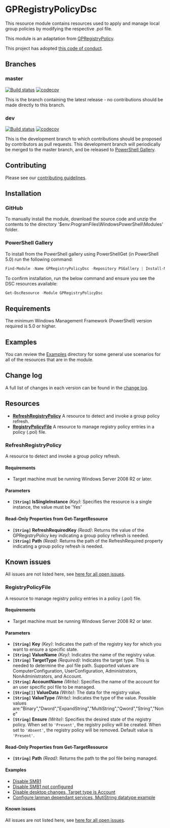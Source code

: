 # GPRegistryPolicyDsc

This resource module contains resources used to apply and manage local group policies
by modifying the respective .pol file.

This module is an adaptation from [GPRegistryPolicy](https://github.com/PowerShell/GPRegistryPolicy).

This project has adopted [this code of conduct](CODE_OF_CONDUCT.md).

## Branches

### master

[![Build status](https://ci.appveyor.com/api/projects/status/3w6ohuqnmxin63kf/branch/master?svg=true)](https://ci.appveyor.com/project/dsccommunity/GPRegistryPolicyDsc/branch/master)
[![codecov](https://codecov.io/gh/dsccommunity/GPRegistryPolicyDsc/branch/master/graph/badge.svg)](https://codecov.io/gh/dsccommunity/GPRegistryPolicyDsc/branch/master)

This is the branch containing the latest release -
no contributions should be made directly to this branch.

### dev

[![Build status](https://ci.appveyor.com/api/projects/status/3w6ohuqnmxin63kf/branch/dev?svg=true)](https://ci.appveyor.com/project/dsccommunity/GPRegistryPolicyDsc/branch/dev)
[![codecov](https://codecov.io/gh/dsccommunity/GPRegistryPolicyDsc/branch/dev/graph/badge.svg)](https://codecov.io/gh/dsccommunity/GPRegistryPolicyDsc/branch/dev)

This is the development branch to which contributions should be proposed
by contributors as pull requests.
This development branch will periodically be merged to the master branch,
and be released to [PowerShell Gallery](https://www.powershellgallery.com/).

## Contributing

Please see our [contributing guidelines](/CONTRIBUTING.md).

## Installation

### GitHub

To manually install the module,
download the source code and unzip the contents to the directory
'$env:ProgramFiles\WindowsPowerShell\Modules' folder.

### PowerShell Gallery

To install from the PowerShell gallery using PowerShellGet (in PowerShell 5.0)
run the following command:

```powershell
Find-Module -Name GPRegistryPolicyDsc -Repository PSGallery | Install-Module
```

To confirm installation, run the below command and ensure you see the
DSC resources available:

```powershell
Get-DscResource -Module GPRegistryPolicyDsc
```

## Requirements

The minimum Windows Management Framework (PowerShell) version required is 5.0
or higher.

## Examples

You can review the [Examples](/Examples) directory for some general use
scenarios for all of the resources that are in the module.

## Change log

A full list of changes in each version can be found in the [change log](CHANGELOG.md).

## Resources

* [**RefreshRegistryPolicy**](#RefreshRegistryPolicy) A resource to detect
   and invoke a group policy refresh.
* [**RegistryPolicyFile**](#RegistryPolicyFile) A resource to manage registry policy
   entries in a policy (.pol) file.

### RefreshRegistryPolicy

A resource to detect and invoke a group policy refresh.

#### Requirements

* Target machine must be running Windows Server 2008 R2 or later.

#### Parameters

* **`[String]` IsSingleInstance** _(Key)_: Specifies the resource is a single
      instance, the value must be 'Yes'

#### Read-Only Properties from Get-TargetResource

* **`[String]` RefreshRequiredKey** _(Read)_: Returns the value of the
      GPRegistryPolicy key indicating a group policy refresh is needed.
* **`[String]` Path** _(Read)_: Returns the path of the RefreshRequired
       property indicating a group policy refresh is needed.

## Known issues

All issues are not listed here, see [here for all open issues](https://github.com/dsccommunity/GPRegistryPolicyDsc/issues?utf8=✓&q=is%3Aissue+is%3Aopen+RefreshRegistryPolicy).

### RegistryPolicyFile

A resource to manage registry policy entries in a policy (.pol) file.

#### Requirements

* Target machine must be running Windows Server 2008 R2 or later.

#### Parameters

* **`[String]` Key** _(Key)_: Indicates the path of the registry key
      for which you want to ensure a specific state.
* **`[String]` ValueName** _(Key)_: Indicates the name of the registry value.
* **`[String]` TargetType** _(Required)_: Indicates the target type.
      This is needed to determine the .pol file path.
      Supported values are ComputerConfiguration, UserConfiguration,
      Administrators, NonAdministrators, and Account.
* **`[String]` AccountName** _(Write)_: Specifies the name of the account
      for an user specific pol file to be managed.
* **`[String[]]` ValueData** _(Write)_: The data for the registry value.
* **`[String]` ValueType** _(Write)_: Indicates the type of the value.
      Possible values are:"Binary","Dword","ExpandString","MultiString","Qword","String","None"
* **`[String]` Ensure** _(Write)_: Specifies the desired state of the registry policy.
      When set to `'Present'`, the registry policy will be created. When set to `'Absent'`,
      the registry policy will be removed. Default value is `'Present'`.

#### Read-Only Properties from Get-TargetResource

* **`[String]` Path** _(Read)_: Returns the path to the pol file being managed.

#### Examples

* [Disable SMB1](/Examples/Resources/RegistryPolicyFile/1-RegistryPolicyFile_DisableSmb1_Config.ps1)
* [Disable SMB1 not configured](/Examples/Resources/RegistryPolicyFile/2-RegistryPolicy_SMB1NotConfigured_Config.ps1)
* [Disable desktop changes, Target type is Account](/Examples/Resources/RegistryPolicyFile/3-RegistryPolicyFile_DisableDesktopChanges_Config.ps1)
* [Configure lanman dependant services, MutiString datatype example](/Examples/Resources/RegistryPolicyFile/4-RegistryPolicyFile_LanmanDependantServices_Config.ps1)

#### Known issues

All issues are not listed here, see [here for all open issues](https://github.com/dsccommunity/GPRegistryPolicyDsc/issues?utf8=✓&q=is%3Aissue+is%3Aopen+RegistryPolicyFile).
